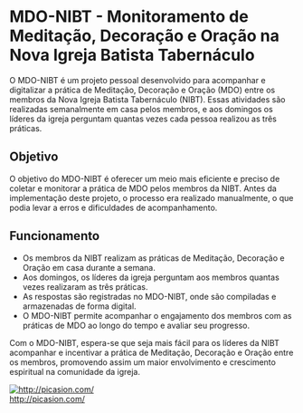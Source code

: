 # MDO-NIBT - Monitoramento de Meditação, Decoração e Oração na Nova Igreja Batista Tabernáculo

O MDO-NIBT é um projeto pessoal desenvolvido para acompanhar e digitalizar a prática de Meditação, Decoração e Oração (MDO) entre os membros da Nova Igreja Batista Tabernáculo (NIBT). Essas atividades são realizadas semanalmente em casa pelos membros, e aos domingos os líderes da igreja perguntam quantas vezes cada pessoa realizou as três práticas.

## Objetivo

O objetivo do MDO-NIBT é oferecer um meio mais eficiente e preciso de coletar e monitorar a prática de MDO pelos membros da NIBT. Antes da implementação deste projeto, o processo era realizado manualmente, o que podia levar a erros e dificuldades de acompanhamento.

## Funcionamento

- Os membros da NIBT realizam as práticas de Meditação, Decoração e Oração em casa durante a semana.
- Aos domingos, os líderes da igreja perguntam aos membros quantas vezes realizaram as três práticas.
- As respostas são registradas no MDO-NIBT, onde são compiladas e armazenadas de forma digital.
- O MDO-NIBT permite acompanhar o engajamento dos membros com as práticas de MDO ao longo do tempo e avaliar seu progresso.

Com o MDO-NIBT, espera-se que seja mais fácil para os líderes da NIBT acompanhar e incentivar a prática de Meditação, Decoração e Oração entre os membros, promovendo assim um maior envolvimento e crescimento espiritual na comunidade da igreja.


<a href="http://picasion.com/"><img src="https://i.picasion.com/pic92/2c759393b0c3410d03d6c79c336b5341.gif" border="0" alt="http://picasion.com/" /></a><br /><a href="http://picasion.com/">http://picasion.com/</a>

